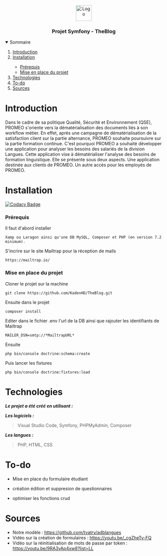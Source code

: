 <br />
<p align="center">
    <img src="https://www.promeo-formation.fr/themes/custom/promeo/img/logos/logo_promeo_white.svg" alt="Logo" height="50px"><br>
    <h3 align="center">Projet Symfony - TheBlog </h3>
        
<details open="open">
  <summary>Sommaire</summary>
  <ol>
    <li>
      <a href="#Introduction">Introduction</a>
    </li>
    <li>
      <a href="#Installation">Installation</a>
    </li>
    <ul>
        <li>
            <a href="#prérequis">Prérequis</a>
        </li>
        <li>
            <a href="#mise-en-place-du-projet">Mise en place du projet</a>
        </li>
    </ul>
    <li>
      <a href="#Technologies">Technologies</a>
    </li>
    <li>
      <a href="#To-do">To-do</a>
    </li>
    <li>
      <a href="#Sources">Sources</a>
    </li>
</details> 
    
# Introduction
    
Dans le cadre de sa politique Qualité, Sécurité et Environnement (QSE), PROMEO s'oriente vers la dématérialisation des documents liés à son workflow métier. En effet, après une campagne de dématérialisation de la satisfaction client sur la partie alternance, PROMEO souhaite poursuivre sur la partie formation continue. C'est pourquoi PROMEO a souhaité développer une application pour analyser les besoins des salariés de la division Langues. Cette application vise à dématérialiser l'analyse des besoins de formation linguistique. Elle se présente sous deux aspects. Une application destinée aux clients de PROMEO. Un autre accès pour les employés de PROMEO.
    
# Installation
[![Codacy Badge](https://api.codacy.com/project/badge/Grade/74053c23c5734e3286f85feadf02ecf3)](https://app.codacy.com/gh/KadenHD/TheBlog?utm_source=github.com&utm_medium=referral&utm_content=KadenHD/TheBlog&utm_campaign=Badge_Grade_Settings)

### Prérequis

Il faut d'abord installer

```
Xamp ou Laragon ainsi qu'une DB MySQL, Composer et PHP (en version 7.2 minimum).
```

S'incrire sur le site Mailtrap pour la réception de mails
    
```
https://mailtrap.io/
```
    
### Mise en place du projet

Cloner le projet sur la machine

```
git clone https://github.com/KadenHD/TheBlog.git
```

Ensuite dans le projet

```
composer install
```

Editer dans le fichier .env l'url de la DB ainsi que rajouter les identifiants de Mailtrap

```
MAILER_DSN=smtp://*MailtrapURL*  
```
    
Ensuite    
    
```
php bin/console doctrine:schema:create
```

Puis lancer les fixtures

```
php bin/console doctrine:fixtures:load
```
# Technologies

***Le projet a été créé en utilisant :***

***Les logiciels :***

> Visual Studio Code,
> Symfony,
> PHPMyAdmin,
> Composer

***Les langues :***

> PHP,
> HTML,
> CSS

# To-do

- Mise en place du formulaire étudiant
- création édition et suppresion de questionnaires

- optimiser les fonctions crud

# Sources

- Notre modèle : https://github.com/tvatry/adblangues
- Vidéo sur la création de formulaires : https://youtu.be/_cgZheTv-FQ
- Vidéo sur la réinitialisation de mots de passe par token : https://youtu.be/9RA3yAp4xw8?list=LL
